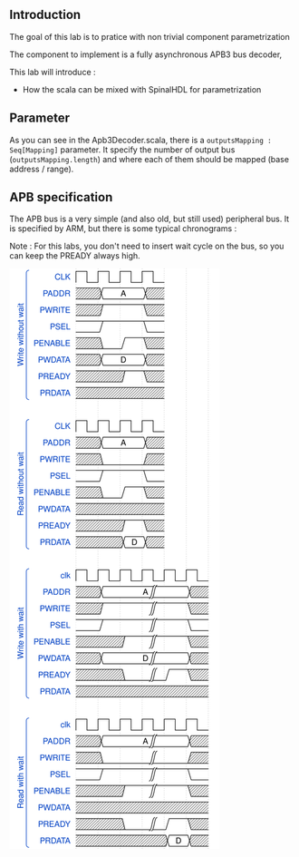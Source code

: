 ## Introduction
The goal of this lab is to pratice with non trivial component parametrization

The component to implement is a fully asynchronous APB3 bus decoder,

This lab will introduce :
- How the scala can be mixed with SpinalHDL for parametrization


## Parameter
As you can see in the Apb3Decoder.scala, there is a `outputsMapping : Seq[Mapping]` parameter. It specify the number of output bus (`outputsMapping.length`) and where each of them should be mapped (base address / range). 

## APB specification
The APB bus is a very simple (and also old, but still used) peripheral bus. It is specified by ARM, but there is some typical chronograms : 

Note : For this labs, you don't need to insert wait cycle on the bus, so you can keep the PREADY always high.

![](assets/wave.svg)